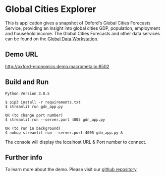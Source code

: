 # Global Cities Explorer

This is application gives a snapshot of Oxford's Global Cities Forecasts Service, providing an insight into global cities GDP, population, employment and household income. The Global Cities Forecasts and other data services can be found on the [Global Data Workstation](https://www.oxfordeconomics.com/global-data-workstation-2.0).

## Demo URL

http://oxford-economics.demo.macrometa.io:8502

## Build and Run

```
Python Version 3.8.5

$ pip3 install -r requirements.txt
$ streamlit run gdn_app.py

OR (to change port number)
$ streamlit run --server.port 4005 gdn_app.py

OR (to run in background)
$ nohup streamlit run --server.port 4005 gdn_app.py &
```

The console will display the localhost URL & Port number to connect.

## Further info

To learn more about the demo. Please visit our [github repository](https://github.com/Macrometacorp/tutorial-streamlit-oxford/blob/main/GlobalCities/).
